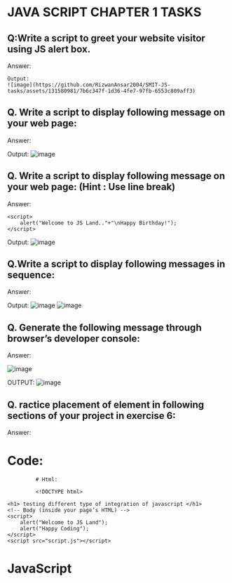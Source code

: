 
# JAVA SCRIPT CHAPTER 1 TASKS


## Q:Write a script to greet your website visitor using JS alert box.

Answer:

 <script>
        alert("GREETINGS WELCOME TO THE SITE🤞")
</script>

    Output:
    ![image](https://github.com/RizwanAnsar2004/SMIT-JS-tasks/assets/131580981/7b6c347f-1d36-4fe7-97fb-6553c809aff3)


## Q. Write a script to display following message on your web page:

Answer:

 <script>
        alert("JavaScript Alert!"+"\nError! Please Enter a valid password"); 
    </script>
Output:
![image](https://github.com/RizwanAnsar2004/SMIT-JS-tasks/assets/131580981/3bd1c524-c4c3-49d5-9a39-0d16ef28f6df)

## Q. Write a script to display following message on your web page: (Hint : Use line break)


Answer:

    <script>
        alert("Welcome to JS Land.."+"\nHappy Birthday!"); 
    </script>
Output:
![image](https://github.com/RizwanAnsar2004/SMIT-JS-tasks/assets/131580981/91732b1f-161d-4398-91a2-d9aaabd4a3fc)


## Q.Write a script to display following messages in sequence:

Answer:

 <script>
        alert("Welcome to JS Land"); 
        alert("Happy Coding");
    </script>


Output:
![image](https://github.com/RizwanAnsar2004/SMIT-JS-tasks/assets/131580981/5f877c75-5355-4e46-8066-238d42cd8d73)
![image](https://github.com/RizwanAnsar2004/SMIT-JS-tasks/assets/131580981/632bede3-a39b-4939-a93e-8f352030457d)

## Q. Generate the following message through browser’s developer console:

Answer:

![image](https://github.com/RizwanAnsar2004/SMIT-JS-tasks/assets/131580981/0c601875-eb78-4491-8e0e-c11f0a1e515e)

OUTPUT:
![image](https://github.com/RizwanAnsar2004/SMIT-JS-tasks/assets/131580981/7d6dbf4d-1844-431a-8487-6427b19f3c15)

## Q. ractice placement of <script></script> element in following sections of your project in exercise 6:

Answer:

# Code:
             # Html:
             
             <!DOCTYPE html>
<html lang="en">

<head>
    <meta charset="UTF-8">
    <meta name="viewport" content="width=device-width, initial-scale=1.0">
    <title>Document</title>
    <script src="script.js"></script> 
      <!-- HEAD SCRIPT -->
</head>

<body>
    <!-- In body before HTML -->
    <script src="script.js"></script>

    <h1> testing different type of integration of javascript </h1>
    <!-- Body (inside your page’s HTML) -->
    <script>
        alert("Welcome to JS Land"); 
        alert("Happy Coding");
    </script>
    <script src="script.js"></script>
</body>
<script src="script.js"></script>

</html>


# JavaScript

